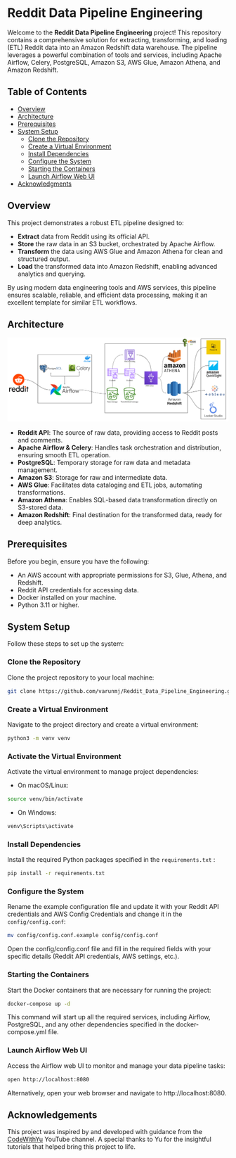 # Reddit Data Pipeline Engineering
 
Welcome to the **Reddit Data Pipeline Engineering** project! This repository contains a comprehensive solution for extracting, transforming, and loading (ETL) Reddit data into an Amazon Redshift data warehouse. The pipeline leverages a powerful combination of tools and services, including Apache Airflow, Celery, PostgreSQL, Amazon S3, AWS Glue, Amazon Athena, and Amazon Redshift.
 
## Table of Contents
 
- [Overview](#overview)
- [Architecture](#architecture)
- [Prerequisites](#prerequisites)
- [System Setup](#system-setup)
  - [Clone the Repository](#clone-the-repository)
  - [Create a Virtual Environment](#create-a-virtual-environment)
  - [Install Dependencies](#install-dependencies)
  - [Configure the System](#configure-the-system)
  - [Starting the Containers](#starting-the-containers)
  - [Launch Airflow Web UI](#launch-airflow-web-ui)
- [Acknowledgments](#acknowledgements)

 
## Overview
 
This project demonstrates a robust ETL pipeline designed to:
 
- **Extract** data from Reddit using its official API.
- **Store** the raw data in an S3 bucket, orchestrated by Apache Airflow.
- **Transform** the data using AWS Glue and Amazon Athena for clean and structured output.
- **Load** the transformed data into Amazon Redshift, enabling advanced analytics and querying.
 
By using modern data engineering tools and AWS services, this pipeline ensures scalable, reliable, and efficient data processing, making it an excellent template for similar ETL workflows.
 
## Architecture
 
![Architecture Diagram](./RedditDataEngineering.png)
 
- **Reddit API**: The source of raw data, providing access to Reddit posts and comments.
- **Apache Airflow & Celery**: Handles task orchestration and distribution, ensuring smooth ETL operation.
- **PostgreSQL**: Temporary storage for raw data and metadata management.
- **Amazon S3**: Storage for raw and intermediate data.
- **AWS Glue**: Facilitates data cataloging and ETL jobs, automating transformations.
- **Amazon Athena**: Enables SQL-based data transformation directly on S3-stored data.
- **Amazon Redshift**: Final destination for the transformed data, ready for deep analytics.
 
## Prerequisites
 
Before you begin, ensure you have the following:
 
- An AWS account with appropriate permissions for S3, Glue, Athena, and Redshift.
- Reddit API credentials for accessing data.
- Docker installed on your machine.
- Python 3.11 or higher.
 
## System Setup
 
Follow these steps to set up the system:
 
### Clone the Repository
 
Clone the project repository to your local machine:
 
```bash
git clone https://github.com/varunmj/Reddit_Data_Pipeline_Engineering.git
```
### Create a Virtual Environment

Navigate to the project directory and create a virtual environment:

```bash
python3 -m venv venv
```
### Activate the Virtual Environment
Activate the virtual environment to manage project dependencies:
 - On macOS/Linux:
```bash
source venv/bin/activate
```

- On Windows:
```bash
venv\Scripts\activate
```
 ### Install Dependencies
Install the required Python packages specified in the `requirements.txt` :

```bash
pip install -r requirements.txt
```

### Configure the System
Rename the example configuration file and update it with your Reddit API credentials and AWS Config Credentials and change it in the `config/config.conf`:

```bash
mv config/config.conf.example config/config.conf
```
Open the config/config.conf file and fill in the required fields with your specific details (Reddit API credentials, AWS settings, etc.).

### Starting the Containers
Start the Docker containers that are necessary for running the project:
```bash
docker-compose up -d
```
This command will start up all the required services, including Airflow, PostgreSQL, and any other dependencies specified in the docker-compose.yml file.

### Launch Airflow Web UI
Access the Airflow web UI to monitor and manage your data pipeline tasks:
 
```bash
open http://localhost:8080
```
Alternatively, open your web browser and navigate to http://localhost:8080.

## Acknowledgements
 
This project was inspired by and developed with guidance from the [CodeWithYu](https://www.youtube.com/@CodeWithYu) YouTube channel. A special thanks to Yu for the insightful tutorials that helped bring this project to life.
